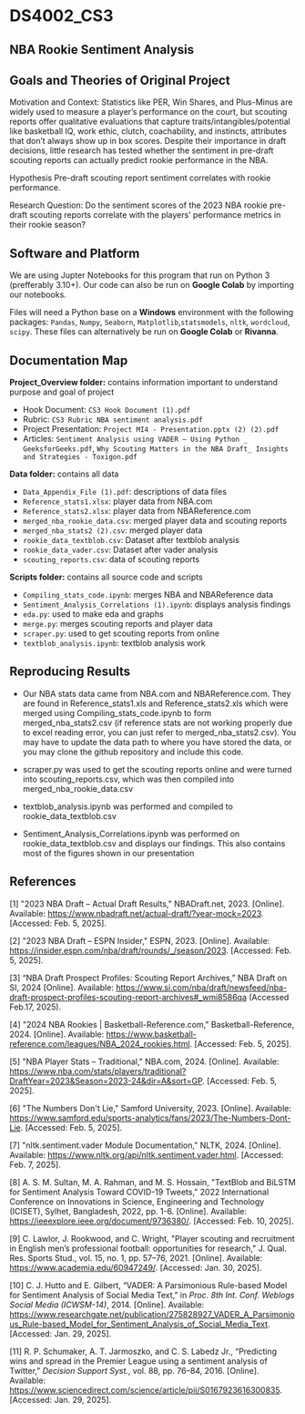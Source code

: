 # DS4002_CS3

## NBA Rookie Sentiment Analysis 

## Goals and Theories of Original Project

Motivation and Context: 
Statistics like PER, Win Shares, and Plus-Minus are widely used to measure a player’s performance on the court, but scouting reports offer qualitative evaluations that capture traits/intangibles/potential like basketball IQ, work ethic, clutch, coachability,  and instincts, attributes that don’t always show up in box scores. Despite their importance in draft decisions, little research has tested whether the sentiment in pre-draft scouting reports can actually predict rookie performance in the NBA.

Hypothesis
Pre-draft scouting report sentiment correlates with rookie performance.

Research Question: 
Do the sentiment scores of the 2023 NBA rookie pre-draft scouting reports correlate with the players’ performance metrics in their rookie season?

## Software and Platform

We are using Jupter Notebooks for this program that run on Python 3 (prefferably 3.10+). Our code can also be run on **Google Colab** by importing our notebooks.

Files will need a Python base on a **Windows** environment with the following packages: `Pandas`, `Numpy`, `Seaborn`, `Matplotlib`,`statsmodels`, `nltk`, `wordcloud`, `scipy`. These files can alternatively be run on **Google Colab** or **Rivanna**. 

## Documentation Map

**Project_Overview folder:** contains information important to understand purpose and goal of project
- Hook Document: `CS3 Hook Document (1).pdf`
- Rubric: `CS3 Rubric NBA sentiment analysis.pdf`
- Project Presentation: `Project MI4 - Presentation.pptx (2) (2).pdf`
- Articles: `Sentiment Analysis using VADER – Using Python _ GeeksforGeeks.pdf`, `Why Scouting Matters in the NBA Draft_ Insights and Strategies - Toxigon.pdf`

**Data folder:** contains all data
- `Data_Appendix_File (1).pdf`: descriptions of data files
- `Reference_stats1.xlsx`: player data from NBA.com
- `Reference_stats2.xlsx`: player data from NBAReference.com
- `merged_nba_rookie_data.csv`: merged player data and scouting reports
- `merged_nba_stats2 (2).csv`: merged player data
- `rookie_data_textblob.csv`: Dataset after textblob analysis
- `rookie_data_vader.csv`: Dataset after vader analysis
- `scouting_reports.csv`: data of scouting reports

**Scripts folder:** contains all source code and scripts

- `Compiling_stats_code.ipynb`: merges NBA and NBAReference data
- `Sentiment_Analysis_Correlations (1).ipynb`: displays analysis findings
- `eda.py`: used to make eda and graphs
- `merge.py`: merges scouting reports and player data
- `scraper.py`: used to get scouting reports from online
- `textblob_analysis.ipynb`: textblob analysis work

## Reproducing Results

- Our NBA stats data came from NBA.com and NBAReference.com. They are found in Reference_stats1.xls and Reference_stats2.xls which were merged using Compiling_stats_code.ipynb to form merged_nba_stats2.csv (if reference stats are not working properly due to excel reading error, you can just refer to merged_nba_stats2.csv). You may have to update the data path to where you have stored the data, or you may clone the github repository and include this code.

- scraper.py was used to get the scouting reports online and were turned into scouting_reports.csv, which was then compiled into merged_nba_rookie_data.csv

- textblob_analysis.ipynb was performed and compiled to rookie_data_textblob.csv

- Sentiment_Analysis_Correlations.ipynb was performed on rookie_data_textblob.csv and displays our findings. This also contains most of the figures shown in our presentation

## References

 [1] "2023 NBA Draft – Actual Draft Results," NBADraft.net, 2023. [Online]. Available: https://www.nbadraft.net/actual-draft/?year-mock=2023. [Accessed: Feb. 5, 2025].
 
 [2] "2023 NBA Draft – ESPN Insider," ESPN, 2023. [Online]. Available: https://insider.espn.com/nba/draft/rounds/_/season/2023. [Accessed: Feb. 5, 2025].
 
 [3] “NBA Draft Prospect Profiles: Scouting Report Archives,” NBA Draft on SI, 2024 [Online]. Available:
 https://www.si.com/nba/draft/newsfeed/nba-draft-prospect-profiles-scouting-report-archives#_wmi8586qa (Accessed Feb.17, 2025).
 
 [4] "2024 NBA Rookies | Basketball-Reference.com," Basketball-Reference, 2024. [Online]. Available: 
https://www.basketball-reference.com/leagues/NBA_2024_rookies.html. [Accessed: Feb. 5, 2025].

 [5] "NBA Player Stats – Traditional," NBA.com, 2024. [Online]. Available: https://www.nba.com/stats/players/traditional?DraftYear=2023&Season=2023-24&dir=A&sort=GP. 
[Accessed: Feb. 5, 2025].

 [6] "The Numbers Don't Lie," Samford University, 2023. [Online]. Available: https://www.samford.edu/sports-analytics/fans/2023/The-Numbers-Dont-Lie. [Accessed: Feb. 5, 
2025].

 [7] "nltk.sentiment.vader Module Documentation," NLTK, 2024. [Online]. Available: https://www.nltk.org/api/nltk.sentiment.vader.html. [Accessed: Feb. 7, 2025].
 
 [8] A. S. M. Sultan, M. A. Rahman, and M. S. Hossain, "TextBlob and BiLSTM for Sentiment Analysis Toward COVID-19 Tweets," 2022 International Conference on Innovations 
in Science, Engineering and Technology (ICISET), Sylhet, Bangladesh, 2022, pp. 1-6. [Online]. Available: https://ieeexplore.ieee.org/document/9736380/. [Accessed: Feb. 10, 
2025].

 [9] C. Lawlor, J. Rookwood, and C. Wright, "Player scouting and recruitment in English men’s professional football: opportunities for research," J. Qual. Res. Sports Stud., vol. 
15, no. 1, pp. 57–76, 2021. [Online]. Available: https://www.academia.edu/60947249/. [Accessed: Jan. 30, 2025].

 [10] C. J. Hutto and E. Gilbert, “VADER: A Parsimonious Rule-based Model for Sentiment Analysis of Social Media Text,” in *Proc. 8th Int. Conf. Weblogs Social Media 
(ICWSM-14)*, 2014. [Online]. Available: 
https://www.researchgate.net/publication/275828927_VADER_A_Parsimonious_Rule-based_Model_for_Sentiment_Analysis_of_Social_Media_Text. [Accessed: Jan. 29, 
2025].

 [11] R. P. Schumaker, A. T. Jarmoszko, and C. S. Labedz Jr., “Predicting wins and spread in the Premier League using a sentiment analysis of Twitter,” *Decision Support Syst.*, 
vol. 88, pp. 76–84, 2016. [Online]. Available: https://www.sciencedirect.com/science/article/pii/S0167923616300835. [Accessed: Jan. 29, 2025].

